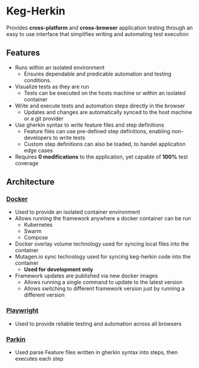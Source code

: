 # Keg-Herkin
Provides **cross-platform** and **cross-browser** application testing through an easy to use interface that simplifies writing and automating test execution

## Features
* Runs within an isolated environment
  * Ensures dependable and predicable automation and testing conditions.
* Visualize tests as they are run
  * Tests can be executed on the hosts machine or within an isolated container
* Write and execute tests and automation steps directly in the browser
  * Updates and changes are automatically synced to the host machine or a git provider 
* Use gherkin syntax to write feature files and step definitions
  * Feature files can use pre-defined step definitions, enabling non-developers to write tests
  * Custom step definitions can also be loaded, to handel application edge cases
* Requires **0 modifications** to the application, yet capable of **100%** test coverage

## Architecture

### [Docker](https://www.docker.com/)
* Used to provide an isolated container environment
* Allows running the framework anywhere a docker container can be run
  * Kubernetes
  * Swarm
  * Compose
* Docker overlay volume technology used for syncing local files into the container
* Mutagen.io sync technology used for syncing keg-herkin code into the container
  * **Used for development only** 
* Framework updates are published via new docker images
  * Allows running a single command to update to the latest version
  * Allows switching to different framework version just by running a different version

### [Playwright](https://playwright.dev/)
* Used to provide reliable testing and automation across all browsers

### [Parkin](https://lancetipton.github.io/parkin/)
* Used parse Feature files written in gherkin syntax into steps, then executes each step